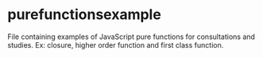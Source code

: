 # purefunctionsexample
File containing examples of JavaScript pure functions for consultations and studies. Ex: closure, higher order function and first class function.
